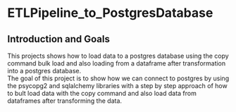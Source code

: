 # ETLPipeline_to_PostgresDatabase
## Introduction and Goals
This projects shows how to load data to a postgres database using the copy command bulk load and also loading from a dataframe after transformation into a postgres database.  
The goal of this project is to show how we can connect to postgres by using the psycopg2 and sqlalchemy libraries with a step by step approach of how to bult load data with the copy command and also load data from dataframes after transforming the data.


